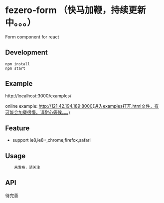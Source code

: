 # fezero-form （快马加鞭，持续更新中。。。）
Form component for react

## Development

```
npm install
npm start
```

## Example

http://localhost:3000/examples/

online example: http://121.42.194.189:8000(进入examples打开.html文件，有可能会加载很慢，请耐心等候。。。)


## Feature

* support ie8,ie8+,chrome,firefox,safari

## Usage

```js
    未发布，请关注
```

## API
待完善
